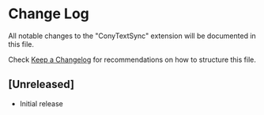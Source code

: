 # Change Log

All notable changes to the "ConyTextSync" extension will be documented in this file.

Check [Keep a Changelog](http://keepachangelog.com/) for recommendations on how to structure this file.

## [Unreleased]

- Initial release